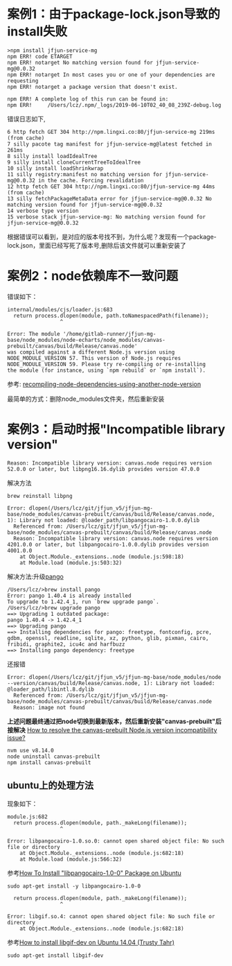 # 案例1：由于package-lock.json导致的install失败

```
>npm install jfjun-service-mg
npm ERR! code ETARGET
npm ERR! notarget No matching version found for jfjun-service-mg@0.0.32
npm ERR! notarget In most cases you or one of your dependencies are requesting
npm ERR! notarget a package version that doesn't exist.

npm ERR! A complete log of this run can be found in:
npm ERR!     /Users/lcz/.npm/_logs/2019-06-10T02_40_08_239Z-debug.log
```

错误日志如下,
```
6 http fetch GET 304 http://npm.lingxi.co:80/jfjun-service-mg 219ms (from cache)
7 silly pacote tag manifest for jfjun-service-mg@latest fetched in 261ms
8 silly install loadIdealTree
9 silly install cloneCurrentTreeToIdealTree
10 silly install loadShrinkwrap
11 silly registry:manifest no matching version for jfjun-service-mg@0.0.32 in the cache. Forcing revalidation
12 http fetch GET 304 http://npm.lingxi.co:80/jfjun-service-mg 44ms (from cache)
13 silly fetchPackageMetaData error for jfjun-service-mg@0.0.32 No matching version found for jfjun-service-mg@0.0.32
14 verbose type version
15 verbose stack jfjun-service-mg: No matching version found for jfjun-service-mg@0.0.32
```
根据错误可以看到，是对应的版本号找不到，为什么呢？发现有一个package-lock.json，里面已经写死了版本号,删除后该文件就可以重新安装了

# 案例2：node依赖库不一致问题 
错误如下：
```
internal/modules/cjs/loader.js:683
  return process.dlopen(module, path.toNamespacedPath(filename));
                 ^

Error: The module '/home/gitlab-runner/jfjun-mg-base/node_modules/node-echarts/node_modules/canvas-prebuilt/canvas/build/Release/canvas.node'
was compiled against a different Node.js version using
NODE_MODULE_VERSION 57. This version of Node.js requires
NODE_MODULE_VERSION 59. Please try re-compiling or re-installing
the module (for instance, using `npm rebuild` or `npm install`).
```
参考: [recompiling-node-dependencies-using-another-node-version](https://stackoverflow.com/questions/43158417/recompiling-node-dependencies-using-another-node-version)

最简单的方式：删除node_modules文件夹，然后重新安装


# 案例3：启动时报"Incompatible library version"

```
Reason: Incompatible library version: canvas.node requires version 52.0.0 or later, but libpng16.16.dylib provides version 47.0.0
```
解决方法
```
brew reinstall libpng
```

```
Error: dlopen(/Users/lcz/git/jfjun_v5/jfjun-mg-base/node_modules/canvas-prebuilt/canvas/build/Release/canvas.node, 1): Library not loaded: @loader_path/libpangocairo-1.0.0.dylib
  Referenced from: /Users/lcz/git/jfjun_v5/jfjun-mg-base/node_modules/canvas-prebuilt/canvas/build/Release/canvas.node
  Reason: Incompatible library version: canvas.node requires version 4201.0.0 or later, but libpangocairo-1.0.0.dylib provides version 4001.0.0
    at Object.Module._extensions..node (module.js:598:18)
    at Module.load (module.js:503:32)
```

解决方法:升级[pango](http://zoomadmin.com/HowToInstall/UbuntuPackage/libpangocairo-1.0-0)
```
/Users/lcz/>brew install pango
Error: pango 1.40.4 is already installed
To upgrade to 1.42.4_1, run `brew upgrade pango`.
/Users/lcz/>brew upgrade pango
==> Upgrading 1 outdated package:
pango 1.40.4 -> 1.42.4_1
==> Upgrading pango
==> Installing dependencies for pango: freetype, fontconfig, pcre, gdbm, openssl, readline, sqlite, xz, python, glib, pixman, cairo, fribidi, graphite2, icu4c and harfbuzz
==> Installing pango dependency: freetype
```
还报错
```
Error: dlopen(/Users/lcz/git/jfjun_v5/jfjun-mg-base/node_modules/node --version/canvas/build/Release/canvas.node, 1): Library not loaded: @loader_path/libintl.8.dylib
  Referenced from: /Users/lcz/git/jfjun_v5/jfjun-mg-base/node_modules/canvas-prebuilt/canvas/build/Release/canvas.node
  Reason: image not found
```


**上述问题最终通过把node切换到最新版本，然后重新安装"canvas-prebuilt"后接解决**
[How to resolve the canvas-prebuilt Node.js version incompatibility issue?](https://stackoverflow.com/questions/47301017/how-to-resolve-the-canvas-prebuilt-node-js-version-incompatibility-issue)

```
nvm use v8.14.0
node uninstall canvas-prebuilt
npm install canvas-prebuilt
```

## ubuntu上的处理方法
现象如下：
```
module.js:682
  return process.dlopen(module, path._makeLong(filename));
                 ^

Error: libpangocairo-1.0.so.0: cannot open shared object file: No such file or directory
    at Object.Module._extensions..node (module.js:682:18)
    at Module.load (module.js:566:32)
```

参考[How To Install "libpangocairo-1.0-0" Package on Ubuntu](http://zoomadmin.com/HowToInstall/UbuntuPackage/libpangocairo-1.0-0)
```
sudo apt-get install -y libpangocairo-1.0-0
```

```
  return process.dlopen(module, path._makeLong(filename));
                 ^

Error: libgif.so.4: cannot open shared object file: No such file or directory
    at Object.Module._extensions..node (module.js:682:18)
```
参考[How to install libgif-dev on Ubuntu 14.04 (Trusty Tahr)](https://www.howtoinstall.co/en/ubuntu/trusty/libgif-dev)
```
sudo apt-get install libgif-dev
```